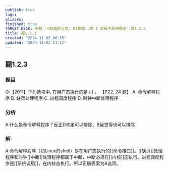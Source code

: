 ```yaml
---
publish: true
tags: 
aliases: 
finished: true
TARGET DECK: 刷题::408真题分类::OS真题::第 1 章操作系统概述::题1.2.3
title: 题1.2.3
created: "2024-11-02 06:35"
updated: "2024-11-02 11:12"
---
```

## 题1.2.3
### 题目
Q:【2011】下列选项中, 在用户态执行的是 ( ) 。 【P22, 24 题】
A. 命令解释程序 
B. 缺页处理程序 
C. 进程调度程序 
D. 时钟中断处理程序
### 分析
A:什么是命令解释程序？反正D肯定可以排除，B我觉得也可以排除
### 解
A
命令解释程序（如Linux的shell）是在用户态执行的[[命令接口]]。[[缺页]]处理程序和时钟[[中断]]处理程序都属于中断，中断必须在[[内核]]态执行。进程调度程序是[[系统调用]]，在内核态执行。所以正确答案为A选项。
<!--ID: 1731146756199-->
